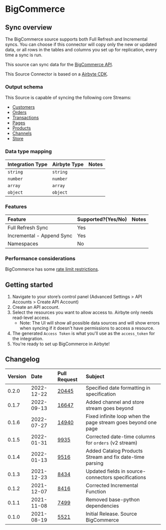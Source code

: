 # BigCommerce

## Sync overview

The BigCommerce source supports both Full Refresh and Incremental syncs. You can choose if this connector will copy only the new or updated data, or all rows in the tables and columns you set up for replication, every time a sync is run.

This source can sync data for the [BigCommerce API](https://developer.bigcommerce.com/api-docs/getting-started/making-requests).

This Source Connector is based on a [Airbyte CDK](https://docs.airbyte.io/connector-development/cdk-python).

### Output schema

This Source is capable of syncing the following core Streams:

- [Customers](https://developer.bigcommerce.com/api-reference/store-management/customers-v3/customers/customersget)
- [Orders](https://developer.bigcommerce.com/api-reference/store-management/orders/orders/getallorders)
- [Transactions](https://developer.bigcommerce.com/api-reference/store-management/order-transactions/transactions/gettransactions)
- [Pages](https://developer.bigcommerce.com/api-reference/store-management/store-content/pages/getallpages)
- [Products](https://developer.bigcommerce.com/api-reference/store-management/catalog/products/getproducts)
- [Channels](https://developer.bigcommerce.com/api-reference/d2298071793d6-get-all-channels)
- [Store](https://developer.bigcommerce.com/api-reference/bb1daaaeccae0-get-store-information)

### Data type mapping

| Integration Type | Airbyte Type | Notes |
| :--------------- | :----------- | :---- |
| `string`         | `string`     |       |
| `number`         | `number`     |       |
| `array`          | `array`      |       |
| `object`         | `object`     |       |

### Features

| Feature                   | Supported?\(Yes/No\) | Notes |
| :------------------------ | :------------------- | :---- |
| Full Refresh Sync         | Yes                  |       |
| Incremental - Append Sync | Yes                  |       |
| Namespaces                | No                   |       |

### Performance considerations

BigCommerce has some [rate limit restrictions](https://developer.bigcommerce.com/api-docs/getting-started/best-practices).

## Getting started

1. Navigate to your store’s control panel \(Advanced Settings &gt; API Accounts &gt; Create API Account\)
2. Create an API account.
3. Select the resources you want to allow access to. Airbyte only needs read-level access.
   - Note: The UI will show all possible data sources and will show errors when syncing if it doesn't have permissions to access a resource.
4. The generated `Access Token` is what you'll use as the `access_token` for the integration.
5. You're ready to set up BigCommerce in Airbyte!

## Changelog

| Version | Date       | Pull Request                                             | Subject                                                       |
| :------ | :--------- | :------------------------------------------------------- | :------------------------------------------------------------ |
|  0.2.0  | 2022-12-22 | [20445](https://github.com/airbytehq/airbyte/pull/20445) | Specified date formatting in specification                    |
|  0.1.7  | 2022-09-13 | [16647](https://github.com/airbytehq/airbyte/pull/16647) | Added channel and store stream goes beyond                    |
|  0.1.6  | 2022-07-27 | [14940](https://github.com/airbytehq/airbyte/pull/14940) | Fixed infinite loop when the page stream goes beyond one page |
|  0.1.5  | 2022-01-31 | [9935](https://github.com/airbytehq/airbyte/pull/9935)   | Corrected date-time columns for `orders` (v2 stream)          |
|  0.1.4  | 2022-01-13 | [9516](https://github.com/airbytehq/airbyte/pull/9516)   | Added Catalog Products Stream and fix date-time parsing       |
|  0.1.3  | 2021-12-23 | [8434](https://github.com/airbytehq/airbyte/pull/8434)   | Updated fields in source-connectors specifications            |
|  0.1.2  | 2021-12-07 | [8416](https://github.com/airbytehq/airbyte/pull/8416)   | Corrected Incremental Function                                |
|  0.1.1  | 2021-11-08 | [7499](https://github.com/airbytehq/airbyte/pull/7499)   | Removed base-python dependencies                              |
|  0.1.0  | 2021-08-19 | [5521](https://github.com/airbytehq/airbyte/pull/5521)   | Initial Release. Source BigCommerce                           |
